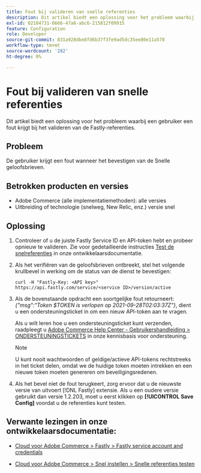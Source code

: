 ```yaml
---
title: Fout bij valideren van snelle referenties
description: Dit artikel biedt een oplossing voor het probleem waarbij een gebruiker een fout krijgt bij het valideren van de Fastly-referenties.
exl-id: 02104731-6666-47a6-abc6-215812f09915
feature: Configuration
role: Developer
source-git-commit: 831a928dbe8fd6b37f3fe9ad5dc35ee80e11a578
workflow-type: tm+mt
source-wordcount: '282'
ht-degree: 0%

---
```


# Fout bij valideren van snelle referenties

Dit artikel biedt een oplossing voor het probleem waarbij een gebruiker een fout krijgt bij het valideren van de Fastly-referenties.

## Probleem

De gebruiker krijgt een fout wanneer het bevestigen van de Snelle geloofsbrieven.

## Betrokken producten en versies

* Adobe Commerce (alle implementatiemethoden): alle versies
* Uitbreiding of technologie (snelweg, New Relic, enz.) versie snel

## Oplossing

1. Controleer of u de juiste Fastly Service ID en API-token hebt en probeer opnieuw te valideren. Zie voor gedetailleerde instructies [Test de snelreferenties](https://devdocs.magento.com/cloud/cdn/configure-fastly.html#test-the-fastly-credentials) in onze ontwikkelaarsdocumentatie.
1. Als het verifiëren van de geloofsbrieven ontbreekt, stel het volgende krullbevel in werking om de status van de dienst te bevestigen:

   ```curl
   curl -H "Fastly-Key: <API key>" https://api.fastly.com/service/<service ID>/version/active
   ```

1. Als de bovenstaande opdracht een soortgelijke fout retourneert: *{&quot;msg&quot;:&quot;Token $TOKEN is verlopen op 2021-09-28T02:03:37Z&quot;}*, dient u een ondersteuningsticket in om een nieuw API-token aan te vragen.

   Als u wilt leren hoe u een ondersteuningsticket kunt verzenden, raadpleegt u [Adobe Commerce Help Center - Gebruikershandleiding > ONDERSTEUNINGSTICKETS](/help/help-center-guide/help-center/magento-help-center-user-guide.md#support-tickets) in onze kennisbasis voor ondersteuning.

   >[!NOTE]
   >
   >U kunt nooit wachtwoorden of geldige/actieve API-tokens rechtstreeks in het ticket delen, omdat we de huidige token moeten intrekken en een nieuwe token moeten genereren om beveiligingsredenen.

1. Als het bevel niet de fout terugkeert, zorg ervoor dat u de nieuwste versie van uitvoert [!DNL Fastly] extensie. Als u een oudere versie gebruikt dan versie 1.2.203, moet u eerst klikken op **[!UICONTROL Save Config]** voordat u de referenties kunt testen.

## Verwante lezingen in onze ontwikkelaarsdocumentatie:

* [Cloud voor Adobe Commerce > Fastly > Fastly service account and credentials](https://devdocs.magento.com/cloud/cdn/cloud-fastly.html#fastly-service-account-and-credentials)

* [Cloud voor Adobe Commerce > Snel instellen > Snelle referenties testen](https://devdocs.magento.com/cloud/cdn/configure-fastly.html#test-the-fastly-credentials)
